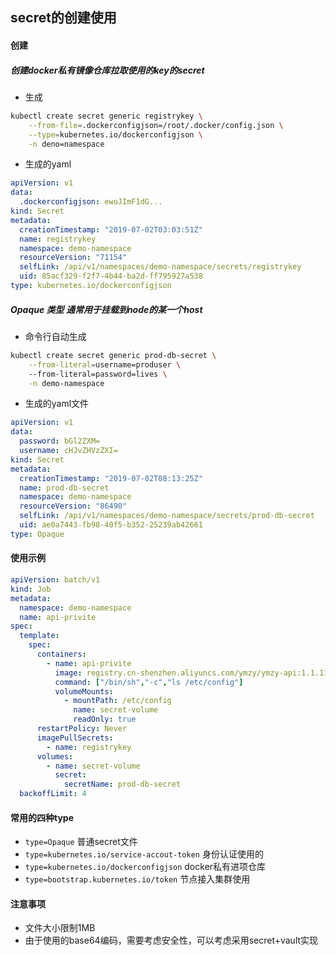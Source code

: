 secret的创建使用
---
#### 创建
##### 创建docker私有镜像仓库拉取使用的key的secret
* 生成  
```bash
kubectl create secret generic registrykey \
    --from-file=.dockerconfigjson=/root/.docker/config.json \
    --type=kubernetes.io/dockerconfigjson \
    -n deno=namespace
```
* 生成的yaml
```yaml
apiVersion: v1
data:
  .dockerconfigjson: ewoJImF1dG...
kind: Secret
metadata:
  creationTimestamp: "2019-07-02T03:03:51Z"
  name: registrykey
  namespace: demo-namespace
  resourceVersion: "71154"
  selfLink: /api/v1/namespaces/demo-namespace/secrets/registrykey
  uid: 85acf329-f2f7-4b44-ba2d-ff795927a538
type: kubernetes.io/dockerconfigjson
```

#####  Opaque 类型 通常用于挂载到node的某一个host
* 命令行自动生成  
```bash
kubectl create secret generic prod-db-secret \
    --from-literal=username=produser \ 
    --from-literal=password=lives \
    -n demo-namespace
```
* 生成的yaml文件
```yaml
apiVersion: v1
data:
  password: bGl2ZXM=
  username: cHJvZHVzZXI=
kind: Secret
metadata:
  creationTimestamp: "2019-07-02T08:13:25Z"
  name: prod-db-secret
  namespace: demo-namespace
  resourceVersion: "86490"
  selfLink: /api/v1/namespaces/demo-namespace/secrets/prod-db-secret
  uid: ae0a7443-fb98-40f5-b352-25239ab42661
type: Opaque
```

#### 使用示例
```yaml
apiVersion: batch/v1
kind: Job
metadata:
  namespace: demo-namespace
  name: api-privite
spec:
  template:
    spec:
      containers:
        - name: api-privite
          image: registry.cn-shenzhen.aliyuncs.com/ymzy/ymzy-api:1.1.11
          command: ["/bin/sh","-c","ls /etc/config"]
          volumeMounts:
            - mountPath: /etc/config
              name: secret-volume
              readOnly: true
      restartPolicy: Never
      imagePullSecrets:
        - name: registrykey
      volumes:
        - name: secret-volume
          secret:
            secretName: prod-db-secret
  backoffLimit: 4
```

#### 常用的四种type
* `type=Opaque` 普通secret文件
* `type=kubernetes.io/service-accout-token`  身份认证使用的
* `type=kubernetes.io/dockerconfigjson`  docker私有进项仓库
* `type=bootstrap.kubernetes.io/token`   节点接入集群使用

#### 注意事项
* 文件大小限制1MB
* 由于使用的base64编码，需要考虑安全性，可以考虑采用secret+vault实现
